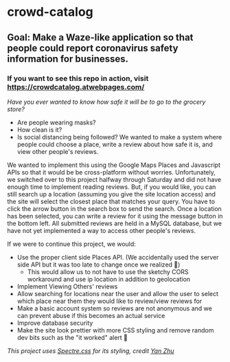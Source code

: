 # crowd-catalog
## Goal: Make a Waze-like application so that people could report coronavirus safety information for businesses.
### If you want to see this repo in action, visit <https://crowdcatalog.atwebpages.com/>
_Have you ever wanted to know how safe it will be to go to the grocery store?_
- Are people wearing masks?
- How clean is it?
- Is social distancing being followed?
We wanted to make a system where people could choose a place, write a review about how safe it is, and view other people's reviews.

We wanted to implement this using the Google Maps Places and Javascript APIs so that it would be be cross-platform without worries. Unfortunately, we switched over to this project halfway through Saturday and did not have enough time to implement reading reviews. But, if you would like, you can still search up a location (assuming you give the site location access) and the site will select the closest place that matches your query. You have to click the arrow button in the search box to send the search. Once a location has been selected, you can write a review for it using the message button in the bottom left. All submitted reviews are held in a MySQL database, but we have not yet implemented a way to access other people's reviews.

If we were to continue this project, we would:
- Use the proper client side Places API. (We accidentally used the server side API but it was too late to change once we realized :facepalm:)
  - This would allow us to not have to use the sketchy CORS workaround and use ip location in addition to geolocation
- Implement Viewing Others' reviews
- Allow searching for locations near the user and allow the user to select which place near them they would like to review/view reviews for
- Make a basic account system so reviews are not anonymous and we can prevent abuse if this becomes an actual service
- Improve database security
- Make the site look prettier with more CSS styling and remove random dev bits such as the "it worked" alert :facepalm:


_This project uses [Spectre.css](https://picturepan2.github.io/spectre/index.html) for its styling, credit [Yan Zhu](https://twitter.com/picturepan2)_